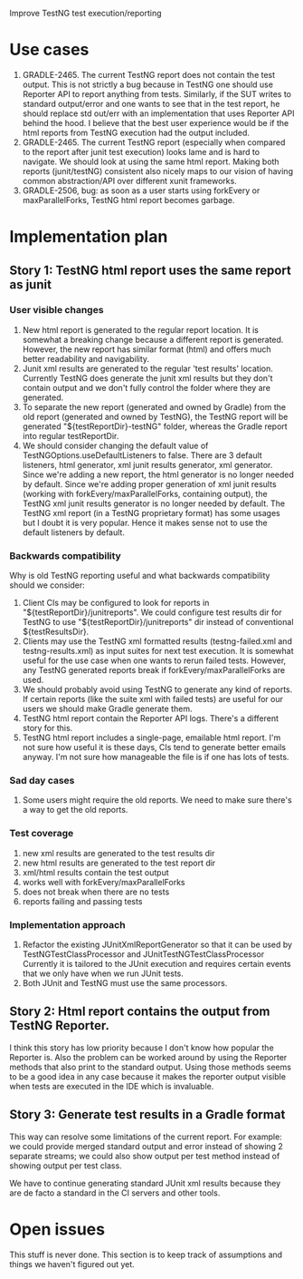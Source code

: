 Improve TestNG test execution/reporting

# Use cases

1. GRADLE-2465. The current TestNG report does not contain the test output. This is not strictly a bug because in TestNG one should use Reporter API to report anything from tests.
  Similarly, if the SUT writes to standard output/error and one wants to see that in the test report, he should replace std out/err with an implementation that uses Reporter API behind the hood.
  I believe that the best user experience would be if the html reports from TestNG execution had the output included.
2. GRADLE-2465. The current TestNG report (especially when compared to the report after junit test execution) looks lame and is hard to navigate.
  We should look at using the same html report. Making both reports (junit/testNG) consistent also nicely maps to our vision of having common abstraction/API over different xunit frameworks.
3. GRADLE-2506, bug: as soon as a user starts using forkEvery or maxParallelForks, TestNG html report becomes garbage.


# Implementation plan

## Story 1: TestNG html report uses the same report as junit

### User visible changes

1. New html report is generated to the regular report location. It is somewhat a breaking change because a different report is generated.
    However, the new report has similar format (html) and offers much better readability and navigability.
2. Junit xml results are generated to the regular 'test results' location.
    Currently TestNG does generate the junit xml results but they don't contain output and we don't fully control the folder where they are generated.
3. To separate the new report (generated and owned by Gradle) from the old report (generated and owned by TestNG),
    the TestNG report will be generated "${testReportDir}-testNG" folder, whereas the Gradle report into regular testReportDir.
4. We should consider changing the default value of TestNGOptions.useDefaultListeners to false. There are 3 default listeners, html generator, xml junit results generator, xml generator.
    Since we're adding a new report, the html generator is no longer needed by default.
    Since we're adding proper generation of xml junit results (working with forkEvery/maxParallelForks, containing output), the TestNG xml junit results generator is no longer needed by default.
    The TestNG xml report (in a TestNG proprietary format) has some usages but I doubt it is very popular.
    Hence it makes sense not to use the default listeners by default.

### Backwards compatibility

Why is old TestNG reporting useful and what backwards compatibility should we consider:

1. Client CIs may be configured to look for reports in "${testReportDir}/junitreports".
    We could configure test results dir for TestNG to use "${testReportDir}/junitreports" dir instead of conventional ${testResultsDir}.
2. Clients may use the TestNG xml formatted results (testng-failed.xml and testng-results.xml) as input suites for next test execution.
    It is somewhat useful for the use case when one wants to rerun failed tests.
    However, any TestNG generated reports break if forkEvery/maxParallelForks are used.
3. We should probably avoid using TestNG to generate any kind of reports.
    If certain reports (like the suite xml with failed tests) are useful for our users we should make Gradle generate them.
4. TestNG html report contain the Reporter API logs. There's a different story for this.
5. TestNG html report includes a single-page, emailable html report.
    I'm not sure how useful it is these days, CIs tend to generate better emails anyway.
    I'm not sure how manageable the file is if one has lots of tests.

### Sad day cases

1. Some users might require the old reports. We need to make sure there's a way to get the old reports.

### Test coverage

1. new xml results are generated to the test results dir
2. new html results are generated to the test report dir
3. xml/html results contain the test output
4. works well with forkEvery/maxParallelForks
5. does not break when there are no tests
6. reports failing and passing tests

### Implementation approach

1. Refactor the existing JUnitXmlReportGenerator so that it can be used by TestNGTestClassProcessor and JUnitTestNGTestClassProcessor
    Currently it is tailored to the JUnit execution and requires certain events that we only have when we run JUnit tests.
2. Both JUnit and TestNG must use the same processors.

## Story 2: Html report contains the output from TestNG Reporter.

I think this story has low priority because I don't know how popular the Reporter is.
Also the problem can be worked around by using the Reporter methods that also print to the standard output.
Using those methods seems to be a good idea in any case because it makes the reporter output visible when tests are executed in the IDE which is invaluable.

## Story 3: Generate test results in a Gradle format

This way can resolve some limitations of the current report.
For example: we could provide merged standard output and error instead of showing 2 separate streams;
    we could also show output per test method instead of showing output per test class.

We have to continue generating standard JUnit xml results because they are de facto a standard in the CI servers and other tools.

# Open issues

This stuff is never done. This section is to keep track of assumptions and things we haven't figured out yet.
